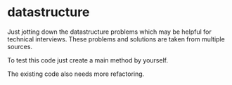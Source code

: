 # datastructure
Just jotting down the datastructure problems which may be helpful for technical interviews.
These problems and solutions are taken from multiple sources.

To test this code just create a main method by yourself. 

The existing code also needs more refactoring.
